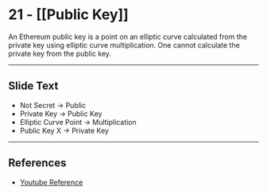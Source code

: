 # 21 - [[Public Key]]

An Ethereum public key is a point on an elliptic curve calculated from the private key using elliptic curve multiplication. One cannot calculate the private key from the public key.

___
## Slide Text
- Not Secret -> Public 
- Private Key -> Public Key
- Elliptic Curve Point -> Multiplication
- Public Key X -> Private Key
___
## References
- [Youtube Reference](https://www.youtube.com/watch?v=zIeBfuXxuWs)